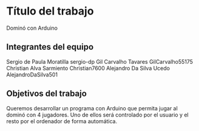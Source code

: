 # Título del trabajo

Dominó con Arduino

## Integrantes del equipo

Sergio de Paula Moratilla  sergio-dp
Gil Carvalho Tavares       GilCarvalho55175
Christian Alva Sarmiento   Christian7600
Alejandro Da Silva Ucedo   AlejandroDaSilva501

## Objetivos del trabajo

Queremos desarrollar un programa con Arduino que permita
jugar al dominó con 4 jugadores. Uno de ellos será controlado
por el usuario y el resto por el ordenador de forma automática.
